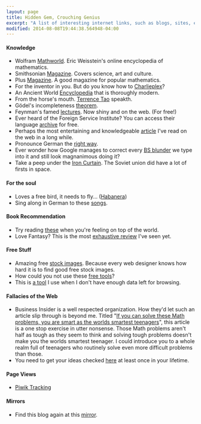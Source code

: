 ```yaml
---
layout: page
title: Hidden Gem, Crouching Genius 
excerpt: "A list of interesting internet links, such as blogs, sites, etc that I visit frequently"
modified: 2014-08-08T19:44:38.564948-04:00
---
```


#### <i class="fa fa-university"></i> Knowledge

* Wolfram [Mathworld](http://mathworld.wolfram.com/). Eric Weisstein's online encyclopedia of mathematics.
* Smithsonian [Magazine](http://www.smithsonianmag.com/). Covers science, art and culture.
* Plus [Magazine](https://plus.maths.org/content/). A good magazine for popular mathematics.
* For the inventor in you. But do you know how to [Charlieplex](https://www.wikiwand.com/en/Charlieplexing)?
* An Ancient World [Encyclopedia](http://www.ancient.eu/) that is thoroughly modern.
* From the horse's mouth. [Terrence Tao](https://terrytao.wordpress.com/career-advice/batch-low-intensity-tasks-together/) speakth.
* Gödel's incompleteness [theorem](https://plus.maths.org/content/goumldel-and-limits-logic).
* Feynman's famed [lectures](http://feynmanlectures.caltech.edu/). Now shiny and on the web. (For free!)
* Ever heard of the Foreign Service Institute? You can access their language [archive](http://fsi-language-courses.org) for free.
* Perhaps the most entertaining and knowledgeable [article](http://eusebeia.dyndns.org/4d/vis/02-analogy) I've read on the web in a long while.
* Pronounce German the [right way](http://joycep.myweb.port.ac.uk/pronounce/).
* Ever wonder how Google manages to correct every [BS blunder](http://www.norvig.com/spell-correct.html) we type into it and still look magnanimous doing it?
* Take a peep under the [Iron Curtain](http://mentallandscape.com/V_LaunchVehicles.htm). The Soviet union did have a lot of firsts in space.

#### <i class="fa fa-paw"></i> For the soul

* Loves a free bird, it needs to fly... ([Habanera](https://www.youtube.com/watch?v=px36njyCnVM))
* Sing along in German to these [songs](http://www.fluentu.com/german/blog/learn-german-with-songs-music/).

#### Book Recommendation

* Try reading [these](http://olympiads.win.tue.nl/imo/books.html) when you're feeling on top of the world.
* Love Fantasy? This is the most [exhaustive review](http://bestfantasybooks.com/top25-fantasy-books.php) I've seen yet.

#### <i class="fa fa-unlock"></i> Free Stuff

* Amazing free [stock images](https://bootstrapbay.com/blog/free-stock-photos/). Because every web designer knows how hard it is to find good free stock images.
* How could you not use these [free tools](http://blog.ghost.org/distributed-team-tools/)?
* This is [a tool](http://www.textise.net/) I use when I don't have enough data left for browsing.

#### <i class="fa fa-wheelchair"></i> Fallacies of the Web

* Business Insider is a well respected organization. How they'd let such an article slip through is beyond me. Titled "[If you can solve these Math problems, you are smart as the worlds smartest teenagers](http://www.businessinsider.com/if-you-can-solve-these-math-problems-you-are-as-smart-as-the-worlds-smartest-teenagers-2013-5?op=1)", this article is a one stop exercise in utter nonsense. Those Math problems aren't half as tough as they seem to think and solving tough problems doesn't make you the worlds smartest teenager. I could introduce you to a whole realm full of teenagers who routinely solve even more difficult problems than those. 
* You need to get your ideas checked [here](http://math.ucr.edu/home/baez/crackpot.html) at least once in your lifetime.

#### Page Views

* [Piwik Tracking](http://piwki-standing.rhcloud.com)

#### Mirrors

* Find this blog again at this [mirror](http://navigator-douglas-18745.netlify.com/).